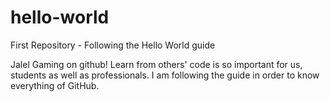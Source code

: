# hello-world
First Repository - Following the Hello World guide

Jalel Gaming on github! Learn from others' code is so important for us, students as well as professionals.
I am following the guide in order to know everything of GitHub.
